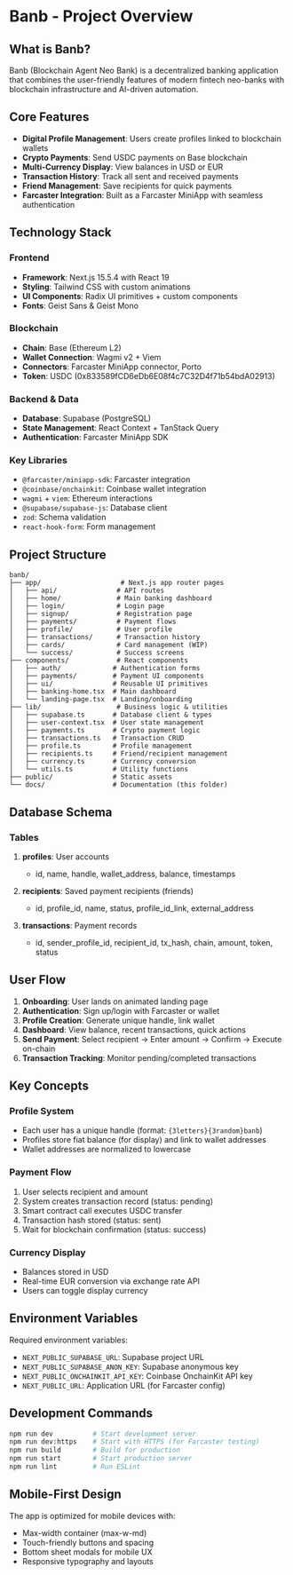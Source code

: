 # Banb - Project Overview

## What is Banb?

Banb (Blockchain Agent Neo Bank) is a decentralized banking application that combines the user-friendly features of modern fintech neo-banks with blockchain infrastructure and AI-driven automation.

## Core Features

- **Digital Profile Management**: Users create profiles linked to blockchain wallets
- **Crypto Payments**: Send USDC payments on Base blockchain
- **Multi-Currency Display**: View balances in USD or EUR
- **Transaction History**: Track all sent and received payments
- **Friend Management**: Save recipients for quick payments
- **Farcaster Integration**: Built as a Farcaster MiniApp with seamless authentication

## Technology Stack

### Frontend
- **Framework**: Next.js 15.5.4 with React 19
- **Styling**: Tailwind CSS with custom animations
- **UI Components**: Radix UI primitives + custom components
- **Fonts**: Geist Sans & Geist Mono

### Blockchain
- **Chain**: Base (Ethereum L2)
- **Wallet Connection**: Wagmi v2 + Viem
- **Connectors**: Farcaster MiniApp connector, Porto
- **Token**: USDC (0x833589fCD6eDb6E08f4c7C32D4f71b54bdA02913)

### Backend & Data
- **Database**: Supabase (PostgreSQL)
- **State Management**: React Context + TanStack Query
- **Authentication**: Farcaster MiniApp SDK

### Key Libraries
- `@farcaster/miniapp-sdk`: Farcaster integration
- `@coinbase/onchainkit`: Coinbase wallet integration
- `wagmi` + `viem`: Ethereum interactions
- `@supabase/supabase-js`: Database client
- `zod`: Schema validation
- `react-hook-form`: Form management

## Project Structure

```
banb/
├── app/                    # Next.js app router pages
│   ├── api/               # API routes
│   ├── home/              # Main banking dashboard
│   ├── login/             # Login page
│   ├── signup/            # Registration page
│   ├── payments/          # Payment flows
│   ├── profile/           # User profile
│   ├── transactions/      # Transaction history
│   ├── cards/             # Card management (WIP)
│   └── success/           # Success screens
├── components/            # React components
│   ├── auth/             # Authentication forms
│   ├── payments/         # Payment UI components
│   ├── ui/               # Reusable UI primitives
│   ├── banking-home.tsx  # Main dashboard
│   └── landing-page.tsx  # Landing/onboarding
├── lib/                   # Business logic & utilities
│   ├── supabase.ts       # Database client & types
│   ├── user-context.tsx  # User state management
│   ├── payments.ts       # Crypto payment logic
│   ├── transactions.ts   # Transaction CRUD
│   ├── profile.ts        # Profile management
│   ├── recipients.ts     # Friend/recipient management
│   ├── currency.ts       # Currency conversion
│   └── utils.ts          # Utility functions
├── public/               # Static assets
└── docs/                 # Documentation (this folder)
```

## Database Schema

### Tables

1. **profiles**: User accounts
   - id, name, handle, wallet_address, balance, timestamps

2. **recipients**: Saved payment recipients (friends)
   - id, profile_id, name, status, profile_id_link, external_address

3. **transactions**: Payment records
   - id, sender_profile_id, recipient_id, tx_hash, chain, amount, token, status

## User Flow

1. **Onboarding**: User lands on animated landing page
2. **Authentication**: Sign up/login with Farcaster or wallet
3. **Profile Creation**: Generate unique handle, link wallet
4. **Dashboard**: View balance, recent transactions, quick actions
5. **Send Payment**: Select recipient → Enter amount → Confirm → Execute on-chain
6. **Transaction Tracking**: Monitor pending/completed transactions

## Key Concepts

### Profile System
- Each user has a unique handle (format: `{3letters}{3random}banb`)
- Profiles store fiat balance (for display) and link to wallet addresses
- Wallet addresses are normalized to lowercase

### Payment Flow
1. User selects recipient and amount
2. System creates transaction record (status: pending)
3. Smart contract call executes USDC transfer
4. Transaction hash stored (status: sent)
5. Wait for blockchain confirmation (status: success)

### Currency Display
- Balances stored in USD
- Real-time EUR conversion via exchange rate API
- Users can toggle display currency

## Environment Variables

Required environment variables:
- `NEXT_PUBLIC_SUPABASE_URL`: Supabase project URL
- `NEXT_PUBLIC_SUPABASE_ANON_KEY`: Supabase anonymous key
- `NEXT_PUBLIC_ONCHAINKIT_API_KEY`: Coinbase OnchainKit API key
- `NEXT_PUBLIC_URL`: Application URL (for Farcaster config)

## Development Commands

```bash
npm run dev          # Start development server
npm run dev:https    # Start with HTTPS (for Farcaster testing)
npm run build        # Build for production
npm run start        # Start production server
npm run lint         # Run ESLint
```

## Mobile-First Design

The app is optimized for mobile devices with:
- Max-width container (max-w-md)
- Touch-friendly buttons and spacing
- Bottom sheet modals for mobile UX
- Responsive typography and layouts
